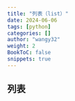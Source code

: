 ```yaml
---
title: "列表（list）"
date: 2024-06-06
tags: [python]
categories: []
author: "wangy32"
weight: 2
BookToC: false
snippets: true
---
```


## 列表

